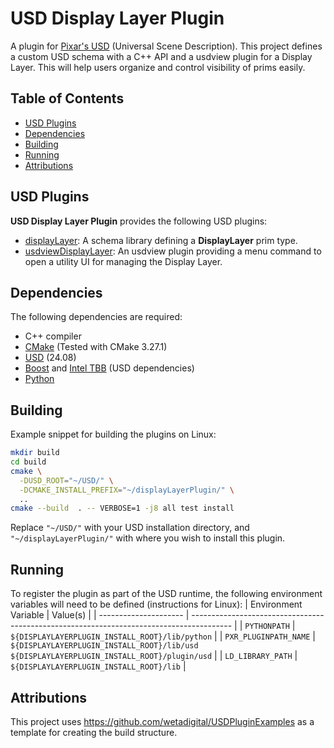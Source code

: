 # USD Display Layer Plugin
A plugin for [Pixar's USD](https://github.com/PixarAnimationStudios/USD) (Universal Scene Description). This project defines a custom USD schema with a C++ API and a usdview plugin for a Display Layer. This will help users organize and control visibility of prims easily.

## Table of Contents

- [USD Plugins](#usd-plugins)
- [Dependencies](#dependencies)
- [Building](#building)
- [Running](#running)
- [Attributions](#attributions)

## USD Plugins

**USD Display Layer Plugin** provides the following USD plugins:
- [displayLayer](./src/displayLayer): A schema library defining a **DisplayLayer** prim type.
- [usdviewDisplayLayer](./src/usdviewDisplayLayer): An usdview plugin providing a menu command to open a utility UI for managing the Display Layer.

## Dependencies

The following dependencies are required:
- C++ compiler
- [CMake](https://cmake.org/documentation/) (Tested with CMake 3.27.1)
- [USD](https://github.com/pixaranimationstudios/USD) (24.08)
- [Boost](https://boost.org) and [Intel TBB](https://www.threadingbuildingblocks.org/) (USD dependencies)
- [Python](https://www.python.org/)

## Building
Example snippet for building the plugins on Linux:
```bash
mkdir build
cd build
cmake \
  -DUSD_ROOT="~/USD/" \
  -DCMAKE_INSTALL_PREFIX="~/displayLayerPlugin/" \
  ..
cmake --build  . -- VERBOSE=1 -j8 all test install
```

Replace `"~/USD/"` with your USD installation directory, and `"~/displayLayerPlugin/"` with where you wish to install this plugin.

## Running

To register the plugin as part of the USD runtime, the following environment variables will need
to be defined (instructions for Linux):
| Environment Variable  | Value(s)                                                                                 |
| --------------------- | ---------------------------------------------------------------------------------------- |
| `PYTHONPATH`          | `${DISPLAYLAYERPLUGIN_INSTALL_ROOT}/lib/python`                                           |
| `PXR_PLUGINPATH_NAME` | `${DISPLAYLAYERPLUGIN_INSTALL_ROOT}/lib/usd`<br/>`${DISPLAYLAYERPLUGIN_INSTALL_ROOT}/plugin/usd` |
| `LD_LIBRARY_PATH`     | `${DISPLAYLAYERPLUGIN_INSTALL_ROOT}/lib`                                                  |

## Attributions
This project uses https://github.com/wetadigital/USDPluginExamples as a template for creating the build structure.